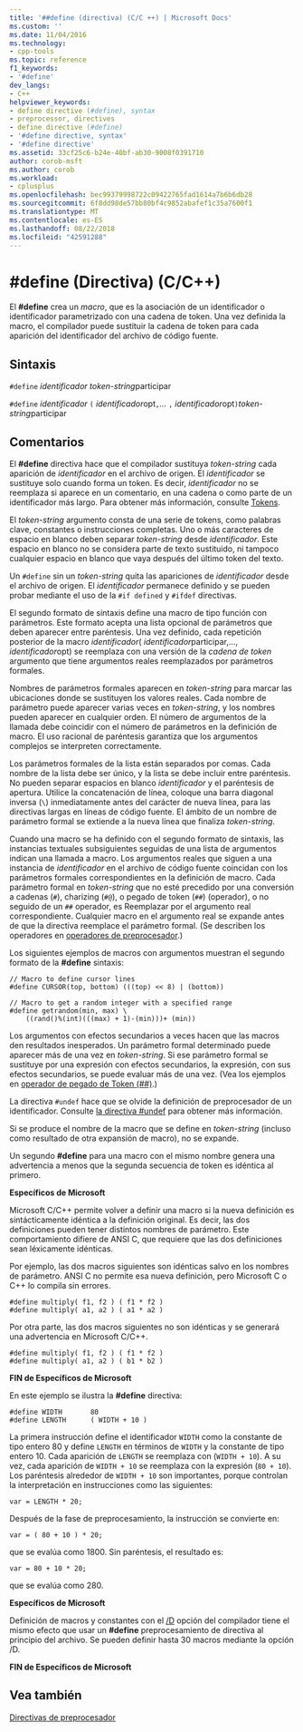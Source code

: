 ```yaml
---
title: '##define (directiva) (C/C ++) | Microsoft Docs'
ms.custom: ''
ms.date: 11/04/2016
ms.technology:
- cpp-tools
ms.topic: reference
f1_keywords:
- '#define'
dev_langs:
- C++
helpviewer_keywords:
- define directive (#define), syntax
- preprocessor, directives
- define directive (#define)
- '#define directive, syntax'
- '#define directive'
ms.assetid: 33cf25c6-b24e-40bf-ab30-9008f0391710
author: corob-msft
ms.author: corob
ms.workload:
- cplusplus
ms.openlocfilehash: bec99379998722c09422765fad1614a7b6b6db28
ms.sourcegitcommit: 6f8dd98de57bb80bf4c9852abafef1c35a7600f1
ms.translationtype: MT
ms.contentlocale: es-ES
ms.lasthandoff: 08/22/2018
ms.locfileid: "42591288"
---
```

# <a name="define-directive-cc"></a>#define (Directiva) (C/C++)
El **#define** crea un *macro*, que es la asociación de un identificador o identificador parametrizado con una cadena de token. Una vez definida la macro, el compilador puede sustituir la cadena de token para cada aparición del identificador del archivo de código fuente.  
  
## <a name="syntax"></a>Sintaxis

`#define` *identificador* *token-string*participar  
  
`#define` *identificador* `(` *identificador*opt`,`*...*  `,` *identificador*opt`)`*token-string*participar  
  
## <a name="remarks"></a>Comentarios  
 
El **#define** directiva hace que el compilador sustituya *token-string* cada aparición de *identificador* en el archivo de origen. El *identificador* se sustituye solo cuando forma un token. Es decir, *identificador* no se reemplaza si aparece en un comentario, en una cadena o como parte de un identificador más largo. Para obtener más información, consulte [Tokens](../cpp/tokens-cpp.md).  
  
El *token-string* argumento consta de una serie de tokens, como palabras clave, constantes o instrucciones completas. Uno o más caracteres de espacio en blanco deben separar *token-string* desde *identificador*. Este espacio en blanco no se considera parte de texto sustituido, ni tampoco cualquier espacio en blanco que vaya después del último token del texto.  
  
Un `#define` sin un *token-string* quita las apariciones de *identificador* desde el archivo de origen. El *identificador* permanece definido y se pueden probar mediante el uso de la `#if defined` y `#ifdef` directivas.  
  
El segundo formato de sintaxis define una macro de tipo función con parámetros. Este formato acepta una lista opcional de parámetros que deben aparecer entre paréntesis. Una vez definido, cada repetición posterior de la macro *identificador*( *identificador*participar,..., *identificador*opt) se reemplaza con una versión de la  *cadena de token* argumento que tiene argumentos reales reemplazados por parámetros formales.  
  
Nombres de parámetros formales aparecen en *token-string* para marcar las ubicaciones donde se sustituyen los valores reales. Cada nombre de parámetro puede aparecer varias veces en *token-string*, y los nombres pueden aparecer en cualquier orden. El número de argumentos de la llamada debe coincidir con el número de parámetros en la definición de macro. El uso racional de paréntesis garantiza que los argumentos complejos se interpreten correctamente.  
  
Los parámetros formales de la lista están separados por comas. Cada nombre de la lista debe ser único, y la lista se debe incluir entre paréntesis. No pueden separar espacios en blanco *identificador* y el paréntesis de apertura. Utilice la concatenación de línea, coloque una barra diagonal inversa (`\`) inmediatamente antes del carácter de nueva línea, para las directivas largas en líneas de código fuente. El ámbito de un nombre de parámetro formal se extiende a la nueva línea que finaliza *token-string*.  
  
Cuando una macro se ha definido con el segundo formato de sintaxis, las instancias textuales subsiguientes seguidas de una lista de argumentos indican una llamada a macro. Los argumentos reales que siguen a una instancia de *identificador* en el archivo de código fuente coincidan con los parámetros formales correspondientes en la definición de macro. Cada parámetro formal en *token-string* que no esté precedido por una conversión a cadenas (`#`), charizing (`#@`), o pegado de token (`##`) (operador), o no seguido de un `##` operador, es Reemplazar por el argumento real correspondiente. Cualquier macro en el argumento real se expande antes de que la directiva reemplace el parámetro formal. (Se describen los operadores en [operadores de preprocesador](../preprocessor/preprocessor-operators.md).)  
  
Los siguientes ejemplos de macros con argumentos muestran el segundo formato de la **#define** sintaxis:  
  
```  
// Macro to define cursor lines   
#define CURSOR(top, bottom) (((top) << 8) | (bottom))  
  
// Macro to get a random integer with a specified range   
#define getrandom(min, max) \  
    ((rand()%(int)(((max) + 1)-(min)))+ (min))  
```  
  
Los argumentos con efectos secundarios a veces hacen que las macros den resultados inesperados. Un parámetro formal determinado puede aparecer más de una vez en *token-string*. Si ese parámetro formal se sustituye por una expresión con efectos secundarios, la expresión, con sus efectos secundarios, se puede evaluar más de una vez. (Vea los ejemplos en [operador de pegado de Token (##)](../preprocessor/token-pasting-operator-hash-hash.md).)  
  
La directiva `#undef` hace que se olvide la definición de preprocesador de un identificador. Consulte [la directiva #undef](../preprocessor/hash-undef-directive-c-cpp.md) para obtener más información.  
  
Si se produce el nombre de la macro que se define en *token-string* (incluso como resultado de otra expansión de macro), no se expande.  
  
Un segundo **#define** para una macro con el mismo nombre genera una advertencia a menos que la segunda secuencia de token es idéntica al primero.  
  
**Específicos de Microsoft**  
  
Microsoft C/C++ permite volver a definir una macro si la nueva definición es sintácticamente idéntica a la definición original. Es decir, las dos definiciones pueden tener distintos nombres de parámetro. Este comportamiento difiere de ANSI C, que requiere que las dos definiciones sean léxicamente idénticas.  
  
Por ejemplo, las dos macros siguientes son idénticas salvo en los nombres de parámetro. ANSI C no permite esa nueva definición, pero Microsoft C o C++ lo compila sin errores.  
  
```  
#define multiply( f1, f2 ) ( f1 * f2 )  
#define multiply( a1, a2 ) ( a1 * a2 )  
```  
  
Por otra parte, las dos macros siguientes no son idénticas y se generará una advertencia en Microsoft C/C++.  
  
```  
#define multiply( f1, f2 ) ( f1 * f2 )  
#define multiply( a1, a2 ) ( b1 * b2 )  
```  
  
**FIN de Específicos de Microsoft**  
  
En este ejemplo se ilustra la **#define** directiva:  
  
```  
#define WIDTH       80  
#define LENGTH      ( WIDTH + 10 )  
```  
  
La primera instrucción define el identificador `WIDTH` como la constante de tipo entero 80 y define `LENGTH` en términos de `WIDTH` y la constante de tipo entero 10. Cada aparición de `LENGTH` se reemplaza con (`WIDTH + 10`). A su vez, cada aparición de `WIDTH + 10` se reemplaza con la expresión (`80 + 10`). Los paréntesis alrededor de `WIDTH + 10` son importantes, porque controlan la interpretación en instrucciones como las siguientes:  
  
```  
var = LENGTH * 20;  
```  
  
Después de la fase de preprocesamiento, la instrucción se convierte en:  
  
```  
var = ( 80 + 10 ) * 20;  
```  
  
que se evalúa como 1800. Sin paréntesis, el resultado es:  
  
```  
var = 80 + 10 * 20;  
```  
  
que se evalúa como 280.  
  
**Específicos de Microsoft**  
  
Definición de macros y constantes con el [/D](../build/reference/d-preprocessor-definitions.md) opción del compilador tiene el mismo efecto que usar un **#define** preprocesamiento de directiva al principio del archivo. Se pueden definir hasta 30 macros mediante la opción /D.  
  
**FIN de Específicos de Microsoft**  
  
## <a name="see-also"></a>Vea también  

[Directivas de preprocesador](../preprocessor/preprocessor-directives.md)